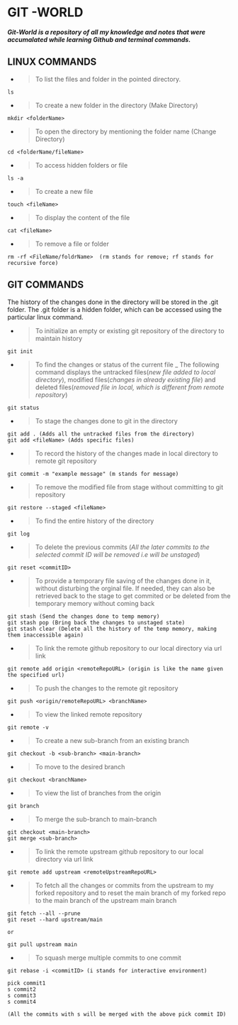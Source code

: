 # GIT -WORLD
***Git-World is a repository of all my knowledge and notes that were accumalated while learning Github and terminal commands.***


## LINUX COMMANDS

- > To list the files and folder in the pointed directory.

```
ls
```
- > To create a new folder in the directory (Make Directory)

```
mkdir <folderName>
```

- > To open the directory by mentioning the folder name (Change Directory) 

```
cd <folderName/fileName>
```

- >  To access hidden folders or file

```
ls -a
```

- > To create a new file

```
touch <fileName>
```

- > To display the content of the file

```
cat <fileName>
```

- > To remove a file or folder 

```
rm -rf <FileName/foldrName>  (rm stands for remove; rf stands for recursive force)
```


## GIT COMMANDS

The history of the changes done in the directory will be stored in the .git folder.
The .git folder is a hidden folder, which can be accessed using the particular linux command.

- > To initialize an empty or existing git repository of the directory to maintain history

```
git init
```

- > To find the changes or status of the current file 
    _ The following command displays the untracked files(_new file added to local directory_), modified files(_changes in already existing file_) and deleted files(_removed file in local, which is different from remote repository_)

```
git status
```
- > To stage the changes done to git in the directory

```
git add . (Adds all the untracked files from the directory)
git add <fileName> (Adds specific files)
```

- > To record the history of the changes made in local directory to remote git repository

```
git commit -m "example message" (m stands for message)
```

- > To remove the modified file from stage without committing to git repository

```
git restore --staged <fileName>
```

- > To find the entire history of the directory

```
git log
```

- > To delete the previous commits (_All the later commits to the selected commit ID will be removed i.e will be unstaged_)

```
git reset <commitID>
```

- > To provide a temporary file saving of the changes done in it, without disturbing the orginal file. If needed, they can also be retrieved back to the stage to get commited or be deleted from the temporary memory without coming back

```
git stash (Send the changes done to temp memory)
git stash pop (Bring back the changes to unstaged state)
git stash clear (Delete all the history of the temp memory, making them inaccessible again)
```

- > To link the remote github repository to our local directory via url link

```
git remote add origin <remoteRepoURL> (origin is like the name given the specified url)
```

- > To push the changes to the remote git repository

```
git push <origin/remoteRepoURL> <branchName>
```

- > To view the linked remote repository

```
git remote -v
```

- > To create a new sub-branch from an existing branch

```
git checkout -b <sub-branch> <main-branch>
```

- > To move to the desired branch

```
git checkout <branchName>
```

- > To view the list of branches from the origin 

```
git branch
```

- > To merge the sub-branch to main-branch

```
git checkout <main-branch>
git merge <sub-branch>
```

- > To link the remote upstream github repository to our local directory via url link

```
git remote add upstream <remoteUpstreamRepoURL>
```

- > To fetch all the changes or commits from the upstream to my forked repository and to reset the main branch of my forked repo to the main branch of the upstream main branch

```
git fetch --all --prune
git reset --hard upstream/main

or 

git pull upstream main
```

- > To squash merge multiple commits to one commit

```
git rebase -i <commitID> (i stands for interactive environment)

pick commit1
s commit2
s commit3
s commit4

(All the commits with s will be merged with the above pick commit ID)
```










